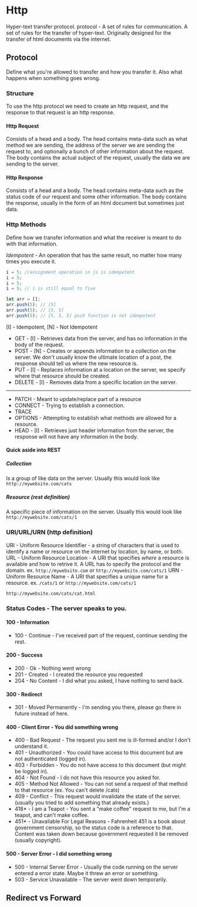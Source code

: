 # Http
Hyper-text transfer protocol.
protocol - A set of rules for communication.
A set of rules for the transfer of hyper-text.
Originally designed for the transfer of html documents via the internet.

## Protocol
Define what you're allowed to transfer and how you transfer it. Also what happens when something goes wrong.

### Structure
To use the http protocol we need to create an http request, and the response to that request is an http response.
#### Http Request
Consists of a head and a body.
The head contains meta-data such as what method we are sending, the address of the server we are sending the request to, and optionally a bunch of other information about the request.
The body contains the actual subject of the request, usually the data we are sending to the server.
#### Http Response
Consists of a head and a body.
The head contains meta-data such as the status code of our request and some other information.
The body contains the response, usually in the form of an html document but sometimes just data.
### Http Methods
Define how we transfer information and what the receiver is meant to do with that information.

*Idempotent* - An operation that has the same result, no matter how many times you execute it.
```JavaScript
i = 5; //assignment operation in js is idempotent
i = 5;
i = 5;
i = 5; // i is still equal to five

let arr = [];
arr.push(5); // [5]
arr.push(5); // [5, 5]
arr.push(5); // [5, 5, 5] push function is not idempotent
```

[I] - Idempotent, [N] - Not Idempotent

* GET - [I] - Retrieves data from the server, and has no information in the body of the request.
* POST - [N] - Creates or appends information to a collection on the server. We don't usually know the ultimate location of a post, the response should tell us where the new resource is.
* PUT - [I] - Replaces information at a location on the server, we specify where that resource should be created.
* DELETE - [I] - Removes data from a specific location on the server.
---
* PATCH - Meant to update/replace part of a resource
* CONNECT - Trying to establish a connection.
* TRACE
* OPTIONS - Attempting to establish what methods are allowed for a resource.
* HEAD - [I] - Retrieves just header information from the server, the response will not have any information in the body.

#### Quick aside into REST
##### Collection
Is a group of like data on the server.
Usually this would look like `http://mywebsite.com/cats`
##### Resource (rest definition)
A specific piece of information on the server.
Usually this would look like `http://mywebsite.com/cats/1`
### URI/URL/URN (http definition)
URI - Uniform Resource Identifier - a string of characters that is used to identify a name or resource on the internet by location, by name, or both.
URL - Uniform Resource Location - A URI that specifies *where* a resource is available and how to retrive it. A URL has to specify the protocol and the domain. ex. `http://mywebsite.com` or `http://mywebsite.com/cats/1`
URN - Uniform Resource Name - A URI that specifies a unique name for a resource. ex. `/cats/1` or `http://mywebsite.com/cats/1`

`http://mywebsite.com/cats/cat.html`
### Status Codes - The server speaks to you.
#### 100 - Information
* 100 - Continue - I've received part of the request, continue sending the rest.
#### 200 - Success
* 200 - Ok - Nothing went wrong
* 201 - Created - I created the resource you requested
* 204 - No Content - I did what you asked, I have nothing to send back.
#### 300 - Redirect
* 301 - Moved Permanently - I'm sending you there, please go there in future instead of here.
#### 400 - Client Error - You did something wrong
* 400 - Bad Request - The request you sent me is ill-formed and/or I don't understand it.
* 401 - Unauthorized - You could have access to this document but are not authenticated (logged in).
* 403 - Forbidden - You do not have access to this document (but might be logged in).
* 404 - Not Found - I do not have this resource you asked for.
* 405 - Method Not Allowed - You can not send a request of that method to that resource (ex. You can't delete /cats)
* 409 - Conflict - This request would invalidate the state of the server. (usually you tried to add something that already exists.)
* 418* - I am a Teapot - You sent a "make coffee" request to me, but I'm a teapot, and can't make coffee.
* 451* - Unavailable For Legal Reasons - Fahrenheit 451 is a book about government censorship, so the status code is a reference to that. Content was taken down because government requested it be removed (usually copyright).
#### 500 - Server Error - I did something wrong
* 500 - Internal Server Error - Usually the code running on the server entered a error state. Maybe it threw an error or something.
* 503 - Service Unavailable - The server went down temporarily.



## Redirect vs Forward